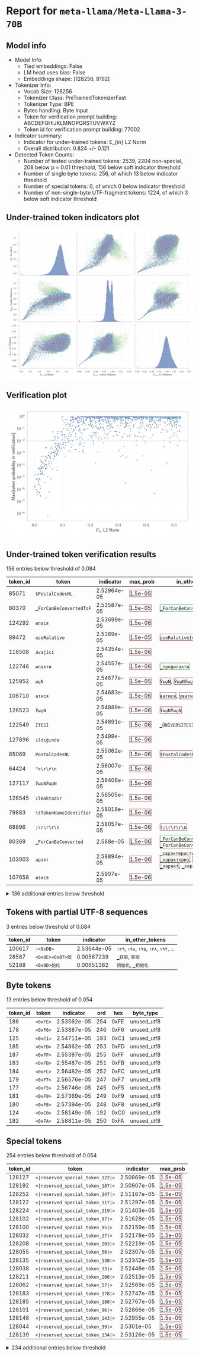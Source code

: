 # Report for `meta-llama/Meta-Llama-3-70B`

## Model info

* Model Info: 
  * Tied embeddings: False
  * LM head uses bias: False
  * Embeddings shape: [128256, 8192]
* Tokenizer Info: 
  * Vocab Size: 128256
  * Tokenizer Class: PreTrainedTokenizerFast
  * Tokenizer Type: BPE
  * Bytes handling: Byte Input
  * Token for verification prompt building: ABCDEFGHIJKLMNOPQRSTUVWXYZ
  * Token id for verification prompt building: 77002
* Indicator summary: 
  * Indicator for under-trained tokens: E_{in} L2 Norm
  * Overall distribution: 0.824 +/- 0.121
* Detected Token Counts: 
  * Number of tested under-trained tokens: 2539, 2204 non-special, 208 below p = 0.01 threshold, 156 below soft indicator threshold
  * Number of single byte tokens: 256, of which 13 below indicator threshold
  * Number of special tokens: 0, of which 0 below indicator threshold
  * Number of non-single-byte UTF-fragment tokens:  1224, of which 3 below soft indicator threshold

## Under-trained token indicators plot
![Indicators scatter plots](../indicators_pairplot_byid/meta_llama_Meta_Llama_3_70B.png)

## Verification plot
![Verification plot](../verifications_scatterplot/meta_llama_Meta_Llama_3_70B.png)

## Under-trained token verification results
156 entries below threshold of 0.084

|   token_id | token                             |   indicator | max_prob                                                         | in_other_tokens                                                                                                                                                                                                                                                                                        |
|------------|-----------------------------------|-------------|------------------------------------------------------------------|--------------------------------------------------------------------------------------------------------------------------------------------------------------------------------------------------------------------------------------------------------------------------------------------------------|
|      85071 | ````` $PostalCodesNL `````        | 2.52964e-05 | <span style='border: 1px solid rgb(169, 68, 66);'>1.5e-05</span> |                                                                                                                                                                                                                                                                                                        |
|      80370 | ````` ▁ForCanBeConvertedToF ````` | 2.53587e-05 | <span style='border: 1px solid rgb(169, 68, 66);'>1.5e-05</span> | <span style='border: 1px solid rgb(40, 167, 69);'>````` ▁ForCanBeConvertedToForeach `````</span>                                                                                                                                                                                                       |
|     124292 | ````` илася `````                 | 2.53699e-05 | <span style='border: 1px solid rgb(169, 68, 66);'>1.5e-06</span> |                                                                                                                                                                                                                                                                                                        |
|      89472 | ````` useRalative `````           | 2.5389e-05  | <span style='border: 1px solid rgb(169, 68, 66);'>1.5e-05</span> | <span style='border: 1px solid rgb(169, 68, 66);'>````` useRalativeImagePath `````</span>                                                                                                                                                                                                              |
|     118508 | ````` ávající `````               | 2.54354e-05 | <span style='border: 1px solid rgb(169, 68, 66);'>1.5e-06</span> |                                                                                                                                                                                                                                                                                                        |
|     122746 | ````` илакти `````                | 2.54557e-05 | <span style='border: 1px solid rgb(169, 68, 66);'>1.5e-06</span> | <span style='border: 1px solid rgb(40, 167, 69);'>````` ▁профилакти `````</span>                                                                                                                                                                                                                       |
|     125952 | ````` ыџN `````                   | 2.54677e-05 | <span style='border: 1px solid rgb(169, 68, 66);'>1.5e-05</span> | <span style='border: 1px solid rgb(169, 68, 66);'>````` ЎыџN `````</span>, <span style='border: 1px solid rgb(169, 68, 66);'>````` ЎыџNЎыџN `````</span>                                                                                                                                               |
|     106710 | ````` атися `````                 | 2.54683e-05 | <span style='border: 1px solid rgb(169, 68, 66);'>1.5e-06</span> | <span style='border: 1px solid rgb(169, 68, 66);'>````` ватися `````</span>, <span style='border: 1px solid rgb(169, 68, 66);'>````` уватися `````</span>                                                                                                                                              |
|     126523 | ````` ЎыџN `````                  | 2.54889e-05 | <span style='border: 1px solid rgb(169, 68, 66);'>1.5e-06</span> | <span style='border: 1px solid rgb(169, 68, 66);'>````` ЎыџNЎыџN `````</span>                                                                                                                                                                                                                          |
|     122549 | ````` İTESİ `````                 | 2.54891e-05 | <span style='border: 1px solid rgb(169, 68, 66);'>1.5e-06</span> | ````` ▁ÜNİVERSİTESİ `````                                                                                                                                                                                                                                                                              |
|     127896 | ````` ıldığında `````             | 2.5499e-05  | <span style='border: 1px solid rgb(169, 68, 66);'>1.5e-06</span> |                                                                                                                                                                                                                                                                                                        |
|      85069 | ````` PostalCodesNL `````         | 2.55062e-05 | <span style='border: 1px solid rgb(169, 68, 66);'>1.5e-06</span> | <span style='border: 1px solid rgb(169, 68, 66);'>````` $PostalCodesNL `````</span>                                                                                                                                                                                                                    |
|      64424 | ````` ">\r\r\n `````              | 2.56007e-05 | <span style='border: 1px solid rgb(169, 68, 66);'>1.5e-06</span> |                                                                                                                                                                                                                                                                                                        |
|     127117 | ````` ЎыџNЎыџN `````              | 2.56406e-05 | <span style='border: 1px solid rgb(169, 68, 66);'>1.5e-06</span> |                                                                                                                                                                                                                                                                                                        |
|     126545 | ````` ılmaktadır `````            | 2.56505e-05 | <span style='border: 1px solid rgb(169, 68, 66);'>1.5e-06</span> |                                                                                                                                                                                                                                                                                                        |
|      79883 | ````` \tTokenNameIdentifier ````` | 2.58018e-05 | <span style='border: 1px solid rgb(169, 68, 66);'>1.5e-06</span> |                                                                                                                                                                                                                                                                                                        |
|      68896 | ````` ;\r\r\r\n `````             | 2.58057e-05 | <span style='border: 1px solid rgb(169, 68, 66);'>1.5e-06</span> | <span style='border: 1px solid rgb(169, 68, 66);'>````` );\r\r\r\n `````</span>                                                                                                                                                                                                                        |
|      80369 | ````` ▁ForCanBeConverted `````    | 2.588e-05   | <span style='border: 1px solid rgb(169, 68, 66);'>1.5e-06</span> | <span style='border: 1px solid rgb(40, 167, 69);'>````` ▁ForCanBeConvertedToForeach `````</span>, <span style='border: 1px solid rgb(169, 68, 66);'>````` ▁ForCanBeConvertedToF `````</span>                                                                                                           |
|     103003 | ````` аракт `````                 | 2.58894e-05 | <span style='border: 1px solid rgb(169, 68, 66);'>1.5e-06</span> | ````` ▁характеристики `````, <span style='border: 1px solid rgb(169, 68, 66);'>````` ▁характериз `````</span>, <span style='border: 1px solid rgb(40, 167, 69);'>````` ▁характеристи `````</span>, <span style='border: 1px solid rgb(40, 167, 69);'>````` ▁характ `````</span>, ````` ▁характер ````` |
|     107658 | ````` итися `````                 | 2.5907e-05  | <span style='border: 1px solid rgb(169, 68, 66);'>1.5e-06</span> |                                                                                                                                                                                                                                                                                                        |
<details><summary>136 additional entries below threshold</summary>

|   token_id | token                            |   indicator | max_prob                                                         | in_other_tokens                                                                                                                                                                                                                    |
|------------|----------------------------------|-------------|------------------------------------------------------------------|------------------------------------------------------------------------------------------------------------------------------------------------------------------------------------------------------------------------------------|
|     126647 | ````` lásil `````                |  0.00156494 | <span style='border: 1px solid rgb(169, 68, 66);'>1.9e-06</span> |                                                                                                                                                                                                                                    |
|     118260 | ````` ávací `````                |  0.00459789 | <span style='border: 1px solid rgb(169, 68, 66);'>9.5e-07</span> |                                                                                                                                                                                                                                    |
|      55716 | ````` ▁?>\r\n\r\n `````          |  0.00485572 | <span style='border: 1px solid rgb(169, 68, 66);'>6.2e-06</span> |                                                                                                                                                                                                                                    |
|     110043 | ````` еристи `````               |  0.00615692 | <span style='border: 1px solid rgb(169, 68, 66);'>8e-06</span>   | ````` ▁характеристики `````, <span style='border: 1px solid rgb(40, 167, 69);'>````` ▁характеристи `````</span>                                                                                                                    |
|     114533 | ````` ーカー `````               |  0.00772506 | <span style='border: 1px solid rgb(169, 68, 66);'>5.2e-07</span> |                                                                                                                                                                                                                                    |
|     112162 | ````` уватися `````              |  0.00910006 | <span style='border: 1px solid rgb(169, 68, 66);'>1.7e-05</span> |                                                                                                                                                                                                                                    |
|     111067 | ````` ıldığı `````               |  0.00986243 | <span style='border: 1px solid rgb(169, 68, 66);'>3.5e-07</span> | <span style='border: 1px solid rgb(169, 68, 66);'>````` ıldığında `````</span>                                                                                                                                                     |
|     110024 | ````` ▁CLIIIK `````              |  0.0104518  | <span style='border: 1px solid rgb(169, 68, 66);'>7.1e-07</span> |                                                                                                                                                                                                                                    |
|     109045 | ````` krvldkf `````              |  0.0112685  | <span style='border: 1px solid rgb(169, 68, 66);'>6.5e-06</span> | <span style='border: 1px solid rgb(40, 167, 69);'>````` ▁eoqkrvldkf `````</span>                                                                                                                                                   |
|     102564 | ````` ıldı `````                 |  0.0121971  | <span style='border: 1px solid rgb(169, 68, 66);'>2.5e-06</span> | <span style='border: 1px solid rgb(169, 68, 66);'>````` ıldığı `````</span>, ````` ▁yıldız `````, <span style='border: 1px solid rgb(169, 68, 66);'>````` ıldığında `````</span>, ````` ▁yıldır `````, ````` ▁yapıldı `````        |
|     112063 | ````` кадем `````                |  0.0122746  | <span style='border: 1px solid rgb(169, 68, 66);'>4.1e-06</span> | <span style='border: 1px solid rgb(40, 167, 69);'>````` ▁академ `````</span>                                                                                                                                                       |
|      90050 | ````` _ComCallableWrapper `````  |  0.0126428  | <span style='border: 1px solid rgb(169, 68, 66);'>6.3e-05</span> |                                                                                                                                                                                                                                    |
|     108577 | ````` ilmektedir `````           |  0.0129564  | <span style='border: 1px solid rgb(169, 68, 66);'>5.5e-06</span> |                                                                                                                                                                                                                                    |
|     108918 | ````` алася `````                |  0.0133117  | <span style='border: 1px solid rgb(169, 68, 66);'>5e-05</span>   |                                                                                                                                                                                                                                    |
|      47073 | ````` webElementXpaths `````     |  0.0137459  | <span style='border: 1px solid rgb(169, 68, 66);'>1.7e-05</span> |                                                                                                                                                                                                                                    |
|     110150 | ````` átku `````                 |  0.0163838  | <span style='border: 1px solid rgb(169, 68, 66);'>5.7e-07</span> | ````` ▁začátku `````                                                                                                                                                                                                               |
|     127748 | ````` ımlar `````                |  0.0169717  | <span style='border: 1px solid rgb(169, 68, 66);'>5e-05</span>   |                                                                                                                                                                                                                                    |
|     113234 | ````` uştur `````                |  0.0169767  | <span style='border: 1px solid rgb(169, 68, 66);'>2.6e-06</span> | ````` ▁olmuştur `````                                                                                                                                                                                                              |
|     114185 | ````` ımsız `````                |  0.017316   | <span style='border: 1px solid rgb(169, 68, 66);'>5e-07</span>   | ````` ▁bağımsız `````                                                                                                                                                                                                              |
|     127367 | ````` ımlı `````                 |  0.0173591  | <span style='border: 1px solid rgb(169, 68, 66);'>6.9e-06</span> |                                                                                                                                                                                                                                    |
|      98668 | ````` );\r\r\r\n `````           |  0.018343   | <span style='border: 1px solid rgb(169, 68, 66);'>8.2e-06</span> |                                                                                                                                                                                                                                    |
|     116552 | ````` ujícím `````               |  0.0194789  | <span style='border: 1px solid rgb(169, 68, 66);'>1.7e-06</span> |                                                                                                                                                                                                                                    |
|     122032 | ````` áhnout `````               |  0.0197005  | <span style='border: 1px solid rgb(169, 68, 66);'>3.6e-05</span> |                                                                                                                                                                                                                                    |
|     115721 | ````` átní `````                 |  0.0197983  | <span style='border: 1px solid rgb(169, 68, 66);'>8.1e-05</span> | ````` ▁státní `````                                                                                                                                                                                                                |
|     120424 | ````` espoň `````                |  0.0198485  | <span style='border: 1px solid rgb(169, 68, 66);'>3.1e-07</span> | ````` ▁alespoň `````                                                                                                                                                                                                               |
|     127438 | ````` ▍▍▍▍▍▍▍▍▍▍▍▍▍▍▍▍ `````     |  0.0201536  | <span style='border: 1px solid rgb(169, 68, 66);'>0.00026</span> |                                                                                                                                                                                                                                    |
|     108653 | ````` átky `````                 |  0.0202849  | <span style='border: 1px solid rgb(169, 68, 66);'>2.1e-05</span> | ````` ▁látky `````                                                                                                                                                                                                                 |
|     115614 | ````` ujících `````              |  0.0204594  | <span style='border: 1px solid rgb(169, 68, 66);'>2.7e-07</span> |                                                                                                                                                                                                                                    |
|     114836 | ````` ーション `````             |  0.0207448  | <span style='border: 1px solid rgb(169, 68, 66);'>1.1e-06</span> |                                                                                                                                                                                                                                    |
|     113004 | ````` ▁виріш `````               |  0.0211101  | <span style='border: 1px solid rgb(169, 68, 66);'>4.8e-05</span> |                                                                                                                                                                                                                                    |
|      64448 | ````` ?>\r\n\r\n `````           |  0.0216437  | <span style='border: 1px solid rgb(169, 68, 66);'>1.8e-05</span> |                                                                                                                                                                                                                                    |
|      58508 | ````` :-------------</ `````     |  0.0221733  | <span style='border: 1px solid rgb(169, 68, 66);'>2.9e-05</span> |                                                                                                                                                                                                                                    |
|      71785 | ````` .*;\r\n\r\n `````          |  0.0224193  | <span style='border: 1px solid rgb(169, 68, 66);'>5.3e-05</span> |                                                                                                                                                                                                                                    |
|     117857 | ````` ılmaz `````                |  0.0226493  | <span style='border: 1px solid rgb(169, 68, 66);'>0.00019</span> |                                                                                                                                                                                                                                    |
|      89473 | ````` useRalativeImagePath ````` |  0.0236072  | <span style='border: 1px solid rgb(169, 68, 66);'>0.00019</span> |                                                                                                                                                                                                                                    |
|     112692 | ````` ▍▍▍▍▍▍▍▍ `````             |  0.0238942  | <span style='border: 1px solid rgb(169, 68, 66);'>0.00048</span> | <span style='border: 1px solid rgb(169, 68, 66);'>````` ▍▍▍▍▍▍▍▍▍▍▍▍▍▍▍▍ `````</span>                                                                                                                                              |
|     115970 | ````` üyordu `````               |  0.0241104  | <span style='border: 1px solid rgb(169, 68, 66);'>1.8e-05</span> |                                                                                                                                                                                                                                    |
|     114860 | ````` ılmıştır `````             |  0.0241433  | <span style='border: 1px solid rgb(169, 68, 66);'>0.00011</span> |                                                                                                                                                                                                                                    |
|     112907 | ````` uyordu `````               |  0.02578    | <span style='border: 1px solid rgb(169, 68, 66);'>0.00021</span> |                                                                                                                                                                                                                                    |
|     118805 | ````` дивиду `````               |  0.0260718  | <span style='border: 1px solid rgb(169, 68, 66);'>5.6e-05</span> | <span style='border: 1px solid rgb(40, 167, 69);'>````` ▁индивиду `````</span>                                                                                                                                                     |
|     106951 | ````` 글상위 `````               |  0.0261397  | <span style='border: 1px solid rgb(169, 68, 66);'>6.7e-05</span> | <span style='border: 1px solid rgb(40, 167, 69);'>````` ▁구글상위 `````</span>, <span style='border: 1px solid rgb(40, 167, 69);'>````` 구글상위 `````</span>                                                                      |
|      89471 | ````` useRal `````               |  0.0263732  | <span style='border: 1px solid rgb(169, 68, 66);'>1.8e-05</span> | <span style='border: 1px solid rgb(169, 68, 66);'>````` useRalativeImagePath `````</span>, <span style='border: 1px solid rgb(169, 68, 66);'>````` useRalative `````</span>                                                        |
|      81259 | ````` artisanlib `````           |  0.0270678  | <span style='border: 1px solid rgb(169, 68, 66);'>0.00016</span> |                                                                                                                                                                                                                                    |
|      89475 | ````` elementGuidId `````        |  0.0272792  | <span style='border: 1px solid rgb(169, 68, 66);'>2.1e-05</span> |                                                                                                                                                                                                                                    |
|     115216 | ````` ючись `````                |  0.0274766  | <span style='border: 1px solid rgb(169, 68, 66);'>2.3e-05</span> |                                                                                                                                                                                                                                    |
|     115105 | ````` ▁神马收录 `````            |  0.0277272  | <span style='border: 1px solid rgb(169, 68, 66);'>7.5e-05</span> |                                                                                                                                                                                                                                    |
|      93249 | ````` ();\r\r\n `````            |  0.0277286  | <span style='border: 1px solid rgb(169, 68, 66);'>3.2e-05</span> |                                                                                                                                                                                                                                    |
|     106216 | ````` ıntı `````                 |  0.0281097  | <span style='border: 1px solid rgb(169, 68, 66);'>2e-05</span>   | ````` ▁sıkıntı `````, <span style='border: 1px solid rgb(40, 167, 69);'>````` ▁ayrıntı `````</span>, ````` ▁ayrıntılı `````                                                                                                        |
|     117011 | ````` ımda `````                 |  0.0304147  | <span style='border: 1px solid rgb(169, 68, 66);'>0.00014</span> |                                                                                                                                                                                                                                    |
|      72710 | ````` ▁-->\r\n\r\n `````         |  0.0308096  | <span style='border: 1px solid rgb(169, 68, 66);'>5.8e-05</span> |                                                                                                                                                                                                                                    |
|      33786 | ````` webElementProperties ````` |  0.0316829  | <span style='border: 1px solid rgb(169, 68, 66);'>0.00054</span> |                                                                                                                                                                                                                                    |
|      96348 | ````` ',\r\r\n `````             |  0.0346616  | <span style='border: 1px solid rgb(169, 68, 66);'>1.6e-05</span> |                                                                                                                                                                                                                                    |
|     112620 | ````` ▁підтрим `````             |  0.035377   | <span style='border: 1px solid rgb(169, 68, 66);'>8.6e-05</span> |                                                                                                                                                                                                                                    |
|     107102 | ````` ıyordu `````               |  0.0366372  | <span style='border: 1px solid rgb(169, 68, 66);'>0.00023</span> |                                                                                                                                                                                                                                    |
|     109744 | ````` acaktır `````              |  0.0369114  | <span style='border: 1px solid rgb(169, 68, 66);'>0.0001</span>  | ````` ▁olacaktır `````                                                                                                                                                                                                             |
|     105435 | ````` алась `````                |  0.0373847  | <span style='border: 1px solid rgb(169, 68, 66);'>3.6e-06</span> |                                                                                                                                                                                                                                    |
|     126173 | ````` vající `````               |  0.0376875  | <span style='border: 1px solid rgb(169, 68, 66);'>0.00012</span> |                                                                                                                                                                                                                                    |
|     111691 | ````` abancı `````               |  0.0378697  | <span style='border: 1px solid rgb(169, 68, 66);'>5.7e-05</span> | ````` ▁yabancı `````                                                                                                                                                                                                               |
|     101673 | ````` ektedir `````              |  0.0387084  | <span style='border: 1px solid rgb(169, 68, 66);'>5.6e-05</span> | <span style='border: 1px solid rgb(169, 68, 66);'>````` ilmektedir `````</span>, <span style='border: 1px solid rgb(251, 189, 8);'>````` mektedir `````</span>, ````` ▁gerekmektedir `````, ````` ▁etmektedir `````                |
|     120048 | ````` 重複重複 `````             |  0.0390357  | <span style='border: 1px solid rgb(169, 68, 66);'>0.00048</span> |                                                                                                                                                                                                                                    |
|     125265 | ````` україн `````               |  0.039137   | <span style='border: 1px solid rgb(169, 68, 66);'>4.3e-05</span> | ````` ▁української `````                                                                                                                                                                                                           |
|     125700 | ````` rální `````                |  0.039336   | <span style='border: 1px solid rgb(169, 68, 66);'>5.1e-05</span> |                                                                                                                                                                                                                                    |
|     104516 | ````` ılmış `````                |  0.0395871  | <span style='border: 1px solid rgb(169, 68, 66);'>0.00021</span> | <span style='border: 1px solid rgb(169, 68, 66);'>````` ılmıştır `````</span>, ````` ▁yapılmış `````                                                                                                                               |
|     105787 | ````` ▍▍▍▍ `````                 |  0.0398895  | <span style='border: 1px solid rgb(255, 145, 0);'>0.0029</span>  | <span style='border: 1px solid rgb(169, 68, 66);'>````` ▍▍▍▍▍▍▍▍▍▍▍▍▍▍▍▍ `````</span>, <span style='border: 1px solid rgb(169, 68, 66);'>````` ▍▍▍▍▍▍▍▍ `````</span>                                                               |
|     126257 | ````` џЭ `````                   |  0.0400813  | <span style='border: 1px solid rgb(169, 68, 66);'>1.9e-07</span> |                                                                                                                                                                                                                                    |
|     127577 | ````` lamaktadır `````           |  0.0405815  | <span style='border: 1px solid rgb(169, 68, 66);'>0.00028</span> |                                                                                                                                                                                                                                    |
|     114692 | ````` илась `````                |  0.0408849  | <span style='border: 1px solid rgb(169, 68, 66);'>0.00031</span> |                                                                                                                                                                                                                                    |
|     120702 | ````` ▁характериз `````          |  0.042084   | <span style='border: 1px solid rgb(169, 68, 66);'>0.0001</span>  |                                                                                                                                                                                                                                    |
|      70316 | ````` erusform `````             |  0.0423205  | <span style='border: 1px solid rgb(255, 145, 0);'>0.0026</span>  | <span style='border: 1px solid rgb(40, 167, 69);'>````` numerusform `````</span>                                                                                                                                                   |
|     127667 | ````` ▁располаг `````            |  0.0428105  | <span style='border: 1px solid rgb(169, 68, 66);'>0.00045</span> |                                                                                                                                                                                                                                    |
|     127954 | ````` jícím `````                |  0.0430627  | <span style='border: 1px solid rgb(169, 68, 66);'>5.5e-05</span> |                                                                                                                                                                                                                                    |
|     107572 | ````` ecektir `````              |  0.0432735  | <span style='border: 1px solid rgb(169, 68, 66);'>0.00011</span> |                                                                                                                                                                                                                                    |
|     124393 | ````` sahuje `````               |  0.0444792  | <span style='border: 1px solid rgb(169, 68, 66);'>7.8e-05</span> |                                                                                                                                                                                                                                    |
|     115108 | ````` ▁百度流量 `````            |  0.0459691  | <span style='border: 1px solid rgb(169, 68, 66);'>1.1e-05</span> |                                                                                                                                                                                                                                    |
|     107197 | ````` ▁використов `````          |  0.0471136  | <span style='border: 1px solid rgb(169, 68, 66);'>0.00042</span> | <span style='border: 1px solid rgb(40, 167, 69);'>````` ▁використовувати `````</span>                                                                                                                                              |
|     125022 | ````` џN `````                   |  0.0474225  | <span style='border: 1px solid rgb(169, 68, 66);'>6.3e-09</span> | <span style='border: 1px solid rgb(169, 68, 66);'>````` ЎыџN `````</span>, <span style='border: 1px solid rgb(169, 68, 66);'>````` ЎыџNЎыџN `````</span>, <span style='border: 1px solid rgb(169, 68, 66);'>````` ыџN `````</span> |
|     124593 | ````` назнач `````               |  0.0487611  | <span style='border: 1px solid rgb(169, 68, 66);'>0.00063</span> | <span style='border: 1px solid rgb(255, 145, 0);'>````` ▁предназнач `````</span>                                                                                                                                                   |
|     113983 | ````` acılık `````               |  0.0503701  | <span style='border: 1px solid rgb(255, 145, 0);'>0.001</span>   |                                                                                                                                                                                                                                    |
|     119000 | ````` пеки `````                 |  0.0506005  | <span style='border: 1px solid rgb(169, 68, 66);'>0.00012</span> | ````` ▁безпеки `````                                                                                                                                                                                                               |
|     126634 | ````` ▁přiroz `````              |  0.0506314  | <span style='border: 1px solid rgb(169, 68, 66);'>0.0002</span>  |                                                                                                                                                                                                                                    |
|     126626 | ````` ▁адміністратив `````       |  0.050904   | <span style='border: 1px solid rgb(169, 68, 66);'>0.00063</span> |                                                                                                                                                                                                                                    |
|     123745 | ````` ▁zahrn `````               |  0.0528597  | <span style='border: 1px solid rgb(169, 68, 66);'>5.9e-07</span> |                                                                                                                                                                                                                                    |
|     114767 | ````` iyesi `````                |  0.0539252  | <span style='border: 1px solid rgb(169, 68, 66);'>0.00013</span> | ````` ▁Belediyesi `````                                                                                                                                                                                                            |
|     117098 | ````` ▁зазнач `````              |  0.0540629  | <span style='border: 1px solid rgb(169, 68, 66);'>0.00049</span> |                                                                                                                                                                                                                                    |
|     121475 | ````` ніцип `````                |  0.0544988  | <span style='border: 1px solid rgb(169, 68, 66);'>8.1e-05</span> |                                                                                                                                                                                                                                    |
|     124647 | ````` itelné `````               |  0.0551654  | <span style='border: 1px solid rgb(169, 68, 66);'>0.00054</span> |                                                                                                                                                                                                                                    |
|     123997 | ````` alardan `````              |  0.0553201  | <span style='border: 1px solid rgb(169, 68, 66);'>0.0004</span>  |                                                                                                                                                                                                                                    |
|      31836 | ````` >\r\r\n `````              |  0.0556358  | <span style='border: 1px solid rgb(169, 68, 66);'>0.00077</span> | <span style='border: 1px solid rgb(169, 68, 66);'>````` ">\r\r\n `````</span>                                                                                                                                                      |
|     117929 | ````` ▁вихов `````               |  0.0557202  | <span style='border: 1px solid rgb(169, 68, 66);'>0.00033</span> |                                                                                                                                                                                                                                    |
|     114091 | ````` üslüman `````              |  0.0564658  | <span style='border: 1px solid rgb(169, 68, 66);'>0.00038</span> | ````` ▁Müslüman `````                                                                                                                                                                                                              |
|      62420 | ````` );\r\r\n `````             |  0.0569495  | <span style='border: 1px solid rgb(255, 145, 0);'>0.0022</span>  | <span style='border: 1px solid rgb(169, 68, 66);'>````` ();\r\r\n `````</span>                                                                                                                                                     |
|     127994 | ````` ватися `````               |  0.0573694  | <span style='border: 1px solid rgb(169, 68, 66);'>7.5e-06</span> |                                                                                                                                                                                                                                    |
|      31960 | ````` quotelev `````             |  0.0586231  | <span style='border: 1px solid rgb(251, 189, 8);'>0.011</span>   |                                                                                                                                                                                                                                    |
|     104121 | ````` iyordu `````               |  0.058996   | <span style='border: 1px solid rgb(169, 68, 66);'>0.00091</span> |                                                                                                                                                                                                                                    |
|      87829 | ````` ▁}\r\r\n `````             |  0.0597222  | <span style='border: 1px solid rgb(255, 145, 0);'>0.0028</span>  |                                                                                                                                                                                                                                    |
|     120959 | ````` jících `````               |  0.060529   | <span style='border: 1px solid rgb(169, 68, 66);'>0.00016</span> |                                                                                                                                                                                                                                    |
|     116452 | ````` ▁söyley `````              |  0.061129   | <span style='border: 1px solid rgb(255, 145, 0);'>0.0011</span>  |                                                                                                                                                                                                                                    |
|     107818 | ````` ární `````                 |  0.0628559  | <span style='border: 1px solid rgb(169, 68, 66);'>4.8e-05</span> |                                                                                                                                                                                                                                    |
|     117691 | ````` lıklar `````               |  0.0639641  | <span style='border: 1px solid rgb(255, 145, 0);'>0.0022</span>  | <span style='border: 1px solid rgb(169, 68, 66);'>````` lıkları `````</span>                                                                                                                                                       |
|      98100 | ````` (stypy `````               |  0.0640659  | <span style='border: 1px solid rgb(251, 189, 8);'>0.057</span>   |                                                                                                                                                                                                                                    |
|     119709 | ````` kyně `````                 |  0.0651593  | <span style='border: 1px solid rgb(255, 145, 0);'>0.0012</span>  |                                                                                                                                                                                                                                    |
|     127877 | ````` ▁Coğraf `````              |  0.067121   | <span style='border: 1px solid rgb(255, 145, 0);'>0.001</span>   |                                                                                                                                                                                                                                    |
|     120454 | ````` lıkları `````              |  0.0685889  | <span style='border: 1px solid rgb(169, 68, 66);'>0.00034</span> |                                                                                                                                                                                                                                    |
|      47072 | ````` webElementX `````          |  0.0688643  | <span style='border: 1px solid rgb(251, 189, 8);'>0.011</span>   | <span style='border: 1px solid rgb(169, 68, 66);'>````` webElementXpaths `````</span>                                                                                                                                              |
|     119162 | ````` ▁визнача `````             |  0.0696026  | <span style='border: 1px solid rgb(169, 68, 66);'>0.00066</span> |                                                                                                                                                                                                                                    |
|      66534 | ````` '];\r\n\r\n `````          |  0.0702085  | <span style='border: 1px solid rgb(169, 68, 66);'>0.0005</span>  |                                                                                                                                                                                                                                    |
|      38335 | ````` ">\r\n\r\n `````           |  0.0702585  | <span style='border: 1px solid rgb(255, 145, 0);'>0.0011</span>  |                                                                                                                                                                                                                                    |
|      70784 | ````` Japgolly `````             |  0.0707252  | <span style='border: 1px solid rgb(255, 145, 0);'>0.0016</span>  | <span style='border: 1px solid rgb(251, 189, 8);'>````` ▁typingsJapgolly `````</span>                                                                                                                                              |
|      51574 | ````` ▁{\r\r\n `````             |  0.0715789  | <span style='border: 1px solid rgb(251, 189, 8);'>0.019</span>   |                                                                                                                                                                                                                                    |
|     122047 | ````` ▁зустрі `````              |  0.0721525  | <span style='border: 1px solid rgb(169, 68, 66);'>0.00053</span> |                                                                                                                                                                                                                                    |
|     118228 | ````` ▁předsed `````             |  0.0727333  | <span style='border: 1px solid rgb(251, 189, 8);'>0.014</span>   |                                                                                                                                                                                                                                    |
|     120592 | ````` тися `````                 |  0.0728504  | <span style='border: 1px solid rgb(251, 189, 8);'>0.023</span>   | <span style='border: 1px solid rgb(169, 68, 66);'>````` ватися `````</span>, ````` ▁тисяч `````                                                                                                                                    |
|     122315 | ````` müştür `````               |  0.0730169  | <span style='border: 1px solid rgb(255, 145, 0);'>0.0058</span>  |                                                                                                                                                                                                                                    |
|     116171 | ````` cılık `````                |  0.0735891  | <span style='border: 1px solid rgb(255, 145, 0);'>0.0031</span>  |                                                                                                                                                                                                                                    |
|     110410 | ````` ▁seviy `````               |  0.0744621  | <span style='border: 1px solid rgb(169, 68, 66);'>0.00098</span> |                                                                                                                                                                                                                                    |
|     127711 | ````` dıktan `````               |  0.0745738  | <span style='border: 1px solid rgb(255, 145, 0);'>0.0013</span>  |                                                                                                                                                                                                                                    |
|     124703 | ````` ırlar `````                |  0.0759545  | <span style='border: 1px solid rgb(255, 145, 0);'>0.0033</span>  |                                                                                                                                                                                                                                    |
|     112206 | ````` ▁otevř `````               |  0.0764079  | <span style='border: 1px solid rgb(255, 145, 0);'>0.0057</span>  |                                                                                                                                                                                                                                    |
|     105672 | ````` ▁розвит `````              |  0.0775253  | <span style='border: 1px solid rgb(169, 68, 66);'>0.00067</span> | <span style='border: 1px solid rgb(40, 167, 69);'>````` ▁розвиток `````</span>, ````` ▁розвитку `````                                                                                                                              |
|     115129 | ````` lıklı `````                |  0.0782516  | <span style='border: 1px solid rgb(255, 145, 0);'>0.0023</span>  | ````` ▁sağlıklı `````                                                                                                                                                                                                              |
|     115487 | ````` ▁králov `````              |  0.0782885  | <span style='border: 1px solid rgb(255, 145, 0);'>0.0019</span>  |                                                                                                                                                                                                                                    |
|     107996 | ````` ▁визнач `````              |  0.0786551  | <span style='border: 1px solid rgb(169, 68, 66);'>0.00076</span> | <span style='border: 1px solid rgb(169, 68, 66);'>````` ▁визнача `````</span>, ````` ▁визначення `````                                                                                                                             |
|     121671 | ````` ▁düşünc `````              |  0.0790868  | <span style='border: 1px solid rgb(255, 145, 0);'>0.002</span>   |                                                                                                                                                                                                                                    |
|     119003 | ````` ▁taşıy `````               |  0.07925    | <span style='border: 1px solid rgb(169, 68, 66);'>0.00091</span> |                                                                                                                                                                                                                                    |
|     124069 | ````` ▁přibliž `````             |  0.0797115  | <span style='border: 1px solid rgb(169, 68, 66);'>3.7e-05</span> |                                                                                                                                                                                                                                    |
|     125808 | ````` larındaki `````            |  0.0814909  | <span style='border: 1px solid rgb(255, 145, 0);'>0.0012</span>  |                                                                                                                                                                                                                                    |
|     125029 | ````` ▁νεφοκ `````               |  0.0814953  | <span style='border: 1px solid rgb(251, 189, 8);'>0.015</span>   | ````` ▁νεφοκάλυψης `````                                                                                                                                                                                                           |
|     126357 | ````` ▁предназнач `````          |  0.082111   | <span style='border: 1px solid rgb(255, 145, 0);'>0.0039</span>  |                                                                                                                                                                                                                                    |
|     123611 | ````` ▁Českosloven `````         |  0.0822478  | <span style='border: 1px solid rgb(255, 145, 0);'>0.0044</span>  |                                                                                                                                                                                                                                    |
|     115944 | ````` ▁vzdál `````               |  0.0824374  | <span style='border: 1px solid rgb(251, 189, 8);'>0.042</span>   | <span style='border: 1px solid rgb(40, 167, 69);'>````` ▁vzdálen `````</span>                                                                                                                                                      |
|     123584 | ````` ▁Každ `````                |  0.0828705  | <span style='border: 1px solid rgb(255, 145, 0);'>0.0014</span>  |                                                                                                                                                                                                                                    |
|      45222 | ````` ;\r\r\n `````              |  0.083119   | <span style='border: 1px solid rgb(251, 189, 8);'>0.059</span>   | <span style='border: 1px solid rgb(169, 68, 66);'>````` ();\r\r\n `````</span>, <span style='border: 1px solid rgb(255, 145, 0);'>````` );\r\r\n `````</span>                                                                      |
|     123107 | ````` maması `````               |  0.0832961  | <span style='border: 1px solid rgb(255, 145, 0);'>0.0032</span>  |                                                                                                                                                                                                                                    |
|     125786 | ````` ▁nebezpeč `````            |  0.0833433  | <span style='border: 1px solid rgb(255, 145, 0);'>0.0043</span>  |                                                                                                                                                                                                                                    |
|     125759 | ````` ▁відріз `````              |  0.0841073  | <span style='border: 1px solid rgb(255, 145, 0);'>0.0016</span>  |                                                                                                                                                                                                                                    |
|     124971 | ````` ▁ابراه `````               |  0.0841698  | <span style='border: 1px solid rgb(251, 189, 8);'>0.02</span>    |                                                                                                                                                                                                                                    |
</details>


## Tokens with partial UTF-8 sequences
3 entries below threshold of 0.084

|   token_id | token                      |   indicator | in_other_tokens                                                                          |
|------------|----------------------------|-------------|------------------------------------------------------------------------------------------|
|     100617 | ````` ۱<0xDB> `````        | 2.53644e-05 | ````` ۱۳۹ `````, ````` ۱۹۸ `````, ````` ۱۹۵ `````, ````` ۱۳۸ `````, ````` ۱۹۴ `````, ... |
|      28587 | ````` <0x8E><0xB7>取 ````` | 0.00567239  | ````` ▁获取 `````, ````` 获取 `````                                                      |
|      52188 | ````` <0x9D>始化 `````     | 0.00651382  | ````` 初始化 `````, ````` ▁初始化 `````                                                  |


## Byte tokens
13 entries below threshold of 0.054

|   token_id | token              |   indicator |   ord | hex   | byte_type   |
|------------|--------------------|-------------|-------|-------|-------------|
|        186 | ````` <0xFE> ````` | 2.53562e-05 |   254 | 0xFE  | unused_utf8 |
|        178 | ````` <0xF6> ````` | 2.53887e-05 |   246 | 0xF6  | unused_utf8 |
|        125 | ````` <0xC1> ````` | 2.54711e-05 |   193 | 0xC1  | unused_utf8 |
|        185 | ````` <0xFD> ````` | 2.54862e-05 |   253 | 0xFD  | unused_utf8 |
|        187 | ````` <0xFF> ````` | 2.55397e-05 |   255 | 0xFF  | unused_utf8 |
|        183 | ````` <0xFB> ````` | 2.55487e-05 |   251 | 0xFB  | unused_utf8 |
|        184 | ````` <0xFC> ````` | 2.56482e-05 |   252 | 0xFC  | unused_utf8 |
|        179 | ````` <0xF7> ````` | 2.56576e-05 |   247 | 0xF7  | unused_utf8 |
|        177 | ````` <0xF5> ````` | 2.56746e-05 |   245 | 0xF5  | unused_utf8 |
|        181 | ````` <0xF9> ````` | 2.57369e-05 |   249 | 0xF9  | unused_utf8 |
|        180 | ````` <0xF8> ````` | 2.57394e-05 |   248 | 0xF8  | unused_utf8 |
|        124 | ````` <0xC0> ````` | 2.58149e-05 |   192 | 0xC0  | unused_utf8 |
|        182 | ````` <0xFA> ````` | 2.58811e-05 |   250 | 0xFA  | unused_utf8 |


## Special tokens
254 entries below threshold of 0.054

|   token_id | token                                        |   indicator | max_prob                                                         |
|------------|----------------------------------------------|-------------|------------------------------------------------------------------|
|     128127 | ````` <\|reserved_special_token_122\|> ````` | 2.50869e-05 | <span style='border: 1px solid rgb(169, 68, 66);'>1.5e-05</span> |
|     128192 | ````` <\|reserved_special_token_187\|> ````` | 2.50907e-05 | <span style='border: 1px solid rgb(169, 68, 66);'>1.5e-05</span> |
|     128252 | ````` <\|reserved_special_token_247\|> ````` | 2.51167e-05 | <span style='border: 1px solid rgb(169, 68, 66);'>1.5e-05</span> |
|     128122 | ````` <\|reserved_special_token_117\|> ````` | 2.51297e-05 | <span style='border: 1px solid rgb(169, 68, 66);'>1.5e-05</span> |
|     128224 | ````` <\|reserved_special_token_219\|> ````` | 2.51403e-05 | <span style='border: 1px solid rgb(169, 68, 66);'>1.5e-05</span> |
|     128102 | ````` <\|reserved_special_token_97\|> `````  | 2.51628e-05 | <span style='border: 1px solid rgb(169, 68, 66);'>1.5e-05</span> |
|     128100 | ````` <\|reserved_special_token_95\|> `````  | 2.52159e-05 | <span style='border: 1px solid rgb(169, 68, 66);'>1.5e-05</span> |
|     128032 | ````` <\|reserved_special_token_27\|> `````  | 2.52178e-05 | <span style='border: 1px solid rgb(169, 68, 66);'>1.5e-05</span> |
|     128208 | ````` <\|reserved_special_token_203\|> ````` | 2.52219e-05 | <span style='border: 1px solid rgb(169, 68, 66);'>1.5e-05</span> |
|     128055 | ````` <\|reserved_special_token_50\|> `````  | 2.52307e-05 | <span style='border: 1px solid rgb(169, 68, 66);'>1.5e-05</span> |
|     128135 | ````` <\|reserved_special_token_130\|> ````` | 2.52342e-05 | <span style='border: 1px solid rgb(169, 68, 66);'>1.5e-05</span> |
|     128038 | ````` <\|reserved_special_token_33\|> `````  | 2.52448e-05 | <span style='border: 1px solid rgb(169, 68, 66);'>1.5e-05</span> |
|     128211 | ````` <\|reserved_special_token_206\|> ````` | 2.52513e-05 | <span style='border: 1px solid rgb(169, 68, 66);'>1.5e-05</span> |
|     128062 | ````` <\|reserved_special_token_57\|> `````  | 2.52569e-05 | <span style='border: 1px solid rgb(169, 68, 66);'>1.5e-05</span> |
|     128183 | ````` <\|reserved_special_token_178\|> ````` | 2.52747e-05 | <span style='border: 1px solid rgb(169, 68, 66);'>1.5e-05</span> |
|     128185 | ````` <\|reserved_special_token_180\|> ````` | 2.52767e-05 | <span style='border: 1px solid rgb(169, 68, 66);'>1.5e-05</span> |
|     128101 | ````` <\|reserved_special_token_96\|> `````  | 2.52866e-05 | <span style='border: 1px solid rgb(169, 68, 66);'>1.5e-05</span> |
|     128148 | ````` <\|reserved_special_token_143\|> ````` | 2.52955e-05 | <span style='border: 1px solid rgb(169, 68, 66);'>1.5e-05</span> |
|     128044 | ````` <\|reserved_special_token_39\|> `````  | 2.5301e-05  | <span style='border: 1px solid rgb(169, 68, 66);'>1.5e-05</span> |
|     128139 | ````` <\|reserved_special_token_134\|> ````` | 2.53126e-05 | <span style='border: 1px solid rgb(169, 68, 66);'>1.5e-05</span> |
<details><summary>234 additional entries below threshold</summary>

|   token_id | token                                        |   indicator | max_prob                                                         |
|------------|----------------------------------------------|-------------|------------------------------------------------------------------|
|     128018 | ````` <\|reserved_special_token_13\|> `````  | 2.5323e-05  | <span style='border: 1px solid rgb(169, 68, 66);'>1.5e-05</span> |
|     128117 | ````` <\|reserved_special_token_112\|> ````` | 2.53431e-05 | <span style='border: 1px solid rgb(169, 68, 66);'>1.5e-05</span> |
|     128163 | ````` <\|reserved_special_token_158\|> ````` | 2.53472e-05 | <span style='border: 1px solid rgb(169, 68, 66);'>1.5e-05</span> |
|     128033 | ````` <\|reserved_special_token_28\|> `````  | 2.53508e-05 | <span style='border: 1px solid rgb(169, 68, 66);'>1.5e-05</span> |
|     128056 | ````` <\|reserved_special_token_51\|> `````  | 2.53542e-05 | <span style='border: 1px solid rgb(169, 68, 66);'>1.5e-05</span> |
|     128112 | ````` <\|reserved_special_token_107\|> ````` | 2.53565e-05 | <span style='border: 1px solid rgb(169, 68, 66);'>1.5e-05</span> |
|     128054 | ````` <\|reserved_special_token_49\|> `````  | 2.53646e-05 | <span style='border: 1px solid rgb(169, 68, 66);'>1.5e-05</span> |
|     128013 | ````` <\|reserved_special_token_8\|> `````   | 2.53664e-05 | <span style='border: 1px solid rgb(169, 68, 66);'>1.5e-05</span> |
|     128077 | ````` <\|reserved_special_token_72\|> `````  | 2.53682e-05 | <span style='border: 1px solid rgb(169, 68, 66);'>1.5e-05</span> |
|     128047 | ````` <\|reserved_special_token_42\|> `````  | 2.53705e-05 | <span style='border: 1px solid rgb(169, 68, 66);'>1.5e-05</span> |
|     128129 | ````` <\|reserved_special_token_124\|> ````` | 2.53709e-05 | <span style='border: 1px solid rgb(169, 68, 66);'>1.5e-05</span> |
|     128244 | ````` <\|reserved_special_token_239\|> ````` | 2.53715e-05 | <span style='border: 1px solid rgb(169, 68, 66);'>1.5e-05</span> |
|     128119 | ````` <\|reserved_special_token_114\|> ````` | 2.53761e-05 | <span style='border: 1px solid rgb(169, 68, 66);'>1.5e-05</span> |
|     128243 | ````` <\|reserved_special_token_238\|> ````` | 2.53767e-05 | <span style='border: 1px solid rgb(169, 68, 66);'>1.5e-05</span> |
|     128023 | ````` <\|reserved_special_token_18\|> `````  | 2.53792e-05 | <span style='border: 1px solid rgb(169, 68, 66);'>1.5e-05</span> |
|     128233 | ````` <\|reserved_special_token_228\|> ````` | 2.53884e-05 | <span style='border: 1px solid rgb(169, 68, 66);'>1.5e-05</span> |
|     128248 | ````` <\|reserved_special_token_243\|> ````` | 2.539e-05   | <span style='border: 1px solid rgb(169, 68, 66);'>1.5e-05</span> |
|     128116 | ````` <\|reserved_special_token_111\|> ````` | 2.53915e-05 | <span style='border: 1px solid rgb(169, 68, 66);'>1.5e-05</span> |
|     128229 | ````` <\|reserved_special_token_224\|> ````` | 2.53961e-05 | <span style='border: 1px solid rgb(169, 68, 66);'>1.5e-05</span> |
|     128016 | ````` <\|reserved_special_token_11\|> `````  | 2.53997e-05 | <span style='border: 1px solid rgb(169, 68, 66);'>1.5e-05</span> |
|     128205 | ````` <\|reserved_special_token_200\|> ````` | 2.54034e-05 | <span style='border: 1px solid rgb(169, 68, 66);'>1.5e-05</span> |
|     128114 | ````` <\|reserved_special_token_109\|> ````` | 2.54063e-05 | <span style='border: 1px solid rgb(169, 68, 66);'>1.5e-05</span> |
|     128020 | ````` <\|reserved_special_token_15\|> `````  | 2.54101e-05 | <span style='border: 1px solid rgb(169, 68, 66);'>1.5e-05</span> |
|     128068 | ````` <\|reserved_special_token_63\|> `````  | 2.54226e-05 | <span style='border: 1px solid rgb(169, 68, 66);'>1.5e-05</span> |
|     128075 | ````` <\|reserved_special_token_70\|> `````  | 2.54246e-05 | <span style='border: 1px solid rgb(169, 68, 66);'>1.5e-05</span> |
|     128242 | ````` <\|reserved_special_token_237\|> ````` | 2.54254e-05 | <span style='border: 1px solid rgb(169, 68, 66);'>1.5e-05</span> |
|     128190 | ````` <\|reserved_special_token_185\|> ````` | 2.54271e-05 | <span style='border: 1px solid rgb(169, 68, 66);'>1.5e-05</span> |
|     128046 | ````` <\|reserved_special_token_41\|> `````  | 2.54331e-05 | <span style='border: 1px solid rgb(169, 68, 66);'>1.5e-05</span> |
|     128210 | ````` <\|reserved_special_token_205\|> ````` | 2.54342e-05 | <span style='border: 1px solid rgb(169, 68, 66);'>1.5e-05</span> |
|     128144 | ````` <\|reserved_special_token_139\|> ````` | 2.54364e-05 | <span style='border: 1px solid rgb(169, 68, 66);'>1.5e-05</span> |
|     128105 | ````` <\|reserved_special_token_100\|> ````` | 2.54432e-05 | <span style='border: 1px solid rgb(169, 68, 66);'>1.5e-05</span> |
|     128249 | ````` <\|reserved_special_token_244\|> ````` | 2.54445e-05 | <span style='border: 1px solid rgb(169, 68, 66);'>1.5e-05</span> |
|     128204 | ````` <\|reserved_special_token_199\|> ````` | 2.54466e-05 | <span style='border: 1px solid rgb(169, 68, 66);'>1.5e-05</span> |
|     128221 | ````` <\|reserved_special_token_216\|> ````` | 2.54523e-05 | <span style='border: 1px solid rgb(169, 68, 66);'>1.5e-05</span> |
|     128084 | ````` <\|reserved_special_token_79\|> `````  | 2.54536e-05 | <span style='border: 1px solid rgb(169, 68, 66);'>1.5e-05</span> |
|     128200 | ````` <\|reserved_special_token_195\|> ````` | 2.54551e-05 | <span style='border: 1px solid rgb(169, 68, 66);'>1.5e-05</span> |
|     128115 | ````` <\|reserved_special_token_110\|> ````` | 2.5457e-05  | <span style='border: 1px solid rgb(169, 68, 66);'>1.5e-05</span> |
|     128247 | ````` <\|reserved_special_token_242\|> ````` | 2.54578e-05 | <span style='border: 1px solid rgb(169, 68, 66);'>1.5e-05</span> |
|     128060 | ````` <\|reserved_special_token_55\|> `````  | 2.54614e-05 | <span style='border: 1px solid rgb(169, 68, 66);'>1.5e-05</span> |
|     128042 | ````` <\|reserved_special_token_37\|> `````  | 2.54647e-05 | <span style='border: 1px solid rgb(169, 68, 66);'>1.5e-05</span> |
|     128125 | ````` <\|reserved_special_token_120\|> ````` | 2.54655e-05 | <span style='border: 1px solid rgb(169, 68, 66);'>1.5e-05</span> |
|     128225 | ````` <\|reserved_special_token_220\|> ````` | 2.54718e-05 | <span style='border: 1px solid rgb(169, 68, 66);'>1.5e-05</span> |
|     128006 | ````` <\|start_header_id\|> `````            | 2.54725e-05 | <span style='border: 1px solid rgb(169, 68, 66);'>1.5e-05</span> |
|     128143 | ````` <\|reserved_special_token_138\|> ````` | 2.54731e-05 | <span style='border: 1px solid rgb(169, 68, 66);'>1.5e-05</span> |
|     128010 | ````` <\|reserved_special_token_5\|> `````   | 2.54751e-05 | <span style='border: 1px solid rgb(169, 68, 66);'>1.5e-05</span> |
|     128236 | ````` <\|reserved_special_token_231\|> ````` | 2.54787e-05 | <span style='border: 1px solid rgb(169, 68, 66);'>1.5e-05</span> |
|     128246 | ````` <\|reserved_special_token_241\|> ````` | 2.54822e-05 | <span style='border: 1px solid rgb(169, 68, 66);'>1.5e-05</span> |
|     128151 | ````` <\|reserved_special_token_146\|> ````` | 2.54847e-05 | <span style='border: 1px solid rgb(169, 68, 66);'>1.5e-06</span> |
|     128004 | ````` <\|reserved_special_token_2\|> `````   | 2.54854e-05 | <span style='border: 1px solid rgb(169, 68, 66);'>1.5e-06</span> |
|     128218 | ````` <\|reserved_special_token_213\|> ````` | 2.54861e-05 | <span style='border: 1px solid rgb(169, 68, 66);'>1.5e-06</span> |
|     128212 | ````` <\|reserved_special_token_207\|> ````` | 2.54892e-05 | <span style='border: 1px solid rgb(169, 68, 66);'>1.5e-06</span> |
|     128217 | ````` <\|reserved_special_token_212\|> ````` | 2.54897e-05 | <span style='border: 1px solid rgb(169, 68, 66);'>1.5e-06</span> |
|     128081 | ````` <\|reserved_special_token_76\|> `````  | 2.54912e-05 | <span style='border: 1px solid rgb(169, 68, 66);'>1.5e-06</span> |
|     128219 | ````` <\|reserved_special_token_214\|> ````` | 2.54918e-05 | <span style='border: 1px solid rgb(169, 68, 66);'>1.5e-06</span> |
|     128238 | ````` <\|reserved_special_token_233\|> ````` | 2.54986e-05 | <span style='border: 1px solid rgb(169, 68, 66);'>1.5e-06</span> |
|     128095 | ````` <\|reserved_special_token_90\|> `````  | 2.55013e-05 | <span style='border: 1px solid rgb(169, 68, 66);'>1.5e-06</span> |
|     128106 | ````` <\|reserved_special_token_101\|> ````` | 2.55013e-05 | <span style='border: 1px solid rgb(169, 68, 66);'>1.5e-06</span> |
|     128152 | ````` <\|reserved_special_token_147\|> ````` | 2.55032e-05 | <span style='border: 1px solid rgb(169, 68, 66);'>1.5e-06</span> |
|     128111 | ````` <\|reserved_special_token_106\|> ````` | 2.55037e-05 | <span style='border: 1px solid rgb(169, 68, 66);'>1.5e-06</span> |
|     128093 | ````` <\|reserved_special_token_88\|> `````  | 2.55053e-05 | <span style='border: 1px solid rgb(169, 68, 66);'>1.5e-06</span> |
|     128132 | ````` <\|reserved_special_token_127\|> ````` | 2.55077e-05 | <span style='border: 1px solid rgb(169, 68, 66);'>1.5e-06</span> |
|     128209 | ````` <\|reserved_special_token_204\|> ````` | 2.55088e-05 | <span style='border: 1px solid rgb(169, 68, 66);'>1.5e-06</span> |
|     128147 | ````` <\|reserved_special_token_142\|> ````` | 2.55112e-05 | <span style='border: 1px solid rgb(169, 68, 66);'>1.5e-06</span> |
|     128074 | ````` <\|reserved_special_token_69\|> `````  | 2.55118e-05 | <span style='border: 1px solid rgb(169, 68, 66);'>1.5e-06</span> |
|     128157 | ````` <\|reserved_special_token_152\|> ````` | 2.5512e-05  | <span style='border: 1px solid rgb(169, 68, 66);'>1.5e-06</span> |
|     128021 | ````` <\|reserved_special_token_16\|> `````  | 2.55121e-05 | <span style='border: 1px solid rgb(169, 68, 66);'>1.5e-06</span> |
|     128015 | ````` <\|reserved_special_token_10\|> `````  | 2.55126e-05 | <span style='border: 1px solid rgb(169, 68, 66);'>1.5e-06</span> |
|     128041 | ````` <\|reserved_special_token_36\|> `````  | 2.5513e-05  | <span style='border: 1px solid rgb(169, 68, 66);'>1.5e-06</span> |
|     128154 | ````` <\|reserved_special_token_149\|> ````` | 2.5519e-05  | <span style='border: 1px solid rgb(169, 68, 66);'>1.5e-06</span> |
|     128164 | ````` <\|reserved_special_token_159\|> ````` | 2.55197e-05 | <span style='border: 1px solid rgb(169, 68, 66);'>1.5e-06</span> |
|     128165 | ````` <\|reserved_special_token_160\|> ````` | 2.55213e-05 | <span style='border: 1px solid rgb(169, 68, 66);'>1.5e-06</span> |
|     128130 | ````` <\|reserved_special_token_125\|> ````` | 2.55215e-05 | <span style='border: 1px solid rgb(169, 68, 66);'>1.5e-06</span> |
|     128181 | ````` <\|reserved_special_token_176\|> ````` | 2.55246e-05 | <span style='border: 1px solid rgb(169, 68, 66);'>1.5e-06</span> |
|     128026 | ````` <\|reserved_special_token_21\|> `````  | 2.55291e-05 | <span style='border: 1px solid rgb(169, 68, 66);'>1.5e-06</span> |
|     128049 | ````` <\|reserved_special_token_44\|> `````  | 2.553e-05   | <span style='border: 1px solid rgb(169, 68, 66);'>1.5e-06</span> |
|     128149 | ````` <\|reserved_special_token_144\|> ````` | 2.55306e-05 | <span style='border: 1px solid rgb(169, 68, 66);'>1.5e-06</span> |
|     128090 | ````` <\|reserved_special_token_85\|> `````  | 2.5532e-05  | <span style='border: 1px solid rgb(169, 68, 66);'>1.5e-06</span> |
|     128088 | ````` <\|reserved_special_token_83\|> `````  | 2.5532e-05  | <span style='border: 1px solid rgb(169, 68, 66);'>1.5e-06</span> |
|     128108 | ````` <\|reserved_special_token_103\|> ````` | 2.55331e-05 | <span style='border: 1px solid rgb(169, 68, 66);'>1.5e-06</span> |
|     128250 | ````` <\|reserved_special_token_245\|> ````` | 2.55339e-05 | <span style='border: 1px solid rgb(169, 68, 66);'>1.5e-06</span> |
|     128138 | ````` <\|reserved_special_token_133\|> ````` | 2.55387e-05 | <span style='border: 1px solid rgb(169, 68, 66);'>1.5e-06</span> |
|     128053 | ````` <\|reserved_special_token_48\|> `````  | 2.55393e-05 | <span style='border: 1px solid rgb(169, 68, 66);'>1.5e-06</span> |
|     128037 | ````` <\|reserved_special_token_32\|> `````  | 2.55427e-05 | <span style='border: 1px solid rgb(169, 68, 66);'>1.5e-06</span> |
|     128078 | ````` <\|reserved_special_token_73\|> `````  | 2.55441e-05 | <span style='border: 1px solid rgb(169, 68, 66);'>1.5e-06</span> |
|     128072 | ````` <\|reserved_special_token_67\|> `````  | 2.55442e-05 | <span style='border: 1px solid rgb(169, 68, 66);'>1.5e-06</span> |
|     128059 | ````` <\|reserved_special_token_54\|> `````  | 2.55463e-05 | <span style='border: 1px solid rgb(169, 68, 66);'>1.5e-06</span> |
|     128168 | ````` <\|reserved_special_token_163\|> ````` | 2.55467e-05 | <span style='border: 1px solid rgb(169, 68, 66);'>1.5e-06</span> |
|     128239 | ````` <\|reserved_special_token_234\|> ````` | 2.55471e-05 | <span style='border: 1px solid rgb(169, 68, 66);'>1.5e-06</span> |
|     128003 | ````` <\|reserved_special_token_1\|> `````   | 2.55499e-05 | <span style='border: 1px solid rgb(169, 68, 66);'>1.5e-06</span> |
|     128187 | ````` <\|reserved_special_token_182\|> ````` | 2.55511e-05 | <span style='border: 1px solid rgb(169, 68, 66);'>1.5e-06</span> |
|     128159 | ````` <\|reserved_special_token_154\|> ````` | 2.55524e-05 | <span style='border: 1px solid rgb(169, 68, 66);'>1.5e-06</span> |
|     128034 | ````` <\|reserved_special_token_29\|> `````  | 2.55528e-05 | <span style='border: 1px solid rgb(169, 68, 66);'>1.5e-06</span> |
|     128092 | ````` <\|reserved_special_token_87\|> `````  | 2.55559e-05 | <span style='border: 1px solid rgb(169, 68, 66);'>1.5e-06</span> |
|     128171 | ````` <\|reserved_special_token_166\|> ````` | 2.55562e-05 | <span style='border: 1px solid rgb(169, 68, 66);'>1.5e-06</span> |
|     128176 | ````` <\|reserved_special_token_171\|> ````` | 2.55605e-05 | <span style='border: 1px solid rgb(169, 68, 66);'>1.5e-06</span> |
|     128029 | ````` <\|reserved_special_token_24\|> `````  | 2.55619e-05 | <span style='border: 1px solid rgb(169, 68, 66);'>1.5e-06</span> |
|     128036 | ````` <\|reserved_special_token_31\|> `````  | 2.55623e-05 | <span style='border: 1px solid rgb(169, 68, 66);'>1.5e-06</span> |
|     128201 | ````` <\|reserved_special_token_196\|> ````` | 2.55628e-05 | <span style='border: 1px solid rgb(169, 68, 66);'>1.5e-06</span> |
|     128158 | ````` <\|reserved_special_token_153\|> ````` | 2.55632e-05 | <span style='border: 1px solid rgb(169, 68, 66);'>1.5e-06</span> |
|     128240 | ````` <\|reserved_special_token_235\|> ````` | 2.5565e-05  | <span style='border: 1px solid rgb(169, 68, 66);'>1.5e-06</span> |
|     128160 | ````` <\|reserved_special_token_155\|> ````` | 2.55656e-05 | <span style='border: 1px solid rgb(169, 68, 66);'>1.5e-06</span> |
|     128045 | ````` <\|reserved_special_token_40\|> `````  | 2.5566e-05  | <span style='border: 1px solid rgb(169, 68, 66);'>1.5e-06</span> |
|     128080 | ````` <\|reserved_special_token_75\|> `````  | 2.55688e-05 | <span style='border: 1px solid rgb(169, 68, 66);'>1.5e-06</span> |
|     128096 | ````` <\|reserved_special_token_91\|> `````  | 2.55723e-05 | <span style='border: 1px solid rgb(169, 68, 66);'>1.5e-06</span> |
|     128137 | ````` <\|reserved_special_token_132\|> ````` | 2.55763e-05 | <span style='border: 1px solid rgb(169, 68, 66);'>1.5e-06</span> |
|     128175 | ````` <\|reserved_special_token_170\|> ````` | 2.55781e-05 | <span style='border: 1px solid rgb(169, 68, 66);'>1.5e-06</span> |
|     128063 | ````` <\|reserved_special_token_58\|> `````  | 2.55785e-05 | <span style='border: 1px solid rgb(169, 68, 66);'>1.5e-06</span> |
|     128169 | ````` <\|reserved_special_token_164\|> ````` | 2.55808e-05 | <span style='border: 1px solid rgb(169, 68, 66);'>1.5e-06</span> |
|     128076 | ````` <\|reserved_special_token_71\|> `````  | 2.55861e-05 | <span style='border: 1px solid rgb(169, 68, 66);'>1.5e-06</span> |
|     128241 | ````` <\|reserved_special_token_236\|> ````` | 2.55867e-05 | <span style='border: 1px solid rgb(169, 68, 66);'>1.5e-06</span> |
|     128011 | ````` <\|reserved_special_token_6\|> `````   | 2.55889e-05 | <span style='border: 1px solid rgb(169, 68, 66);'>1.5e-06</span> |
|     128043 | ````` <\|reserved_special_token_38\|> `````  | 2.55893e-05 | <span style='border: 1px solid rgb(169, 68, 66);'>1.5e-06</span> |
|     128174 | ````` <\|reserved_special_token_169\|> ````` | 2.55904e-05 | <span style='border: 1px solid rgb(169, 68, 66);'>1.5e-06</span> |
|     128156 | ````` <\|reserved_special_token_151\|> ````` | 2.55905e-05 | <span style='border: 1px solid rgb(169, 68, 66);'>1.5e-06</span> |
|     128061 | ````` <\|reserved_special_token_56\|> `````  | 2.55962e-05 | <span style='border: 1px solid rgb(169, 68, 66);'>1.5e-06</span> |
|     128253 | ````` <\|reserved_special_token_248\|> ````` | 2.55985e-05 | <span style='border: 1px solid rgb(169, 68, 66);'>1.5e-06</span> |
|     128199 | ````` <\|reserved_special_token_194\|> ````` | 2.56037e-05 | <span style='border: 1px solid rgb(169, 68, 66);'>1.5e-06</span> |
|     128191 | ````` <\|reserved_special_token_186\|> ````` | 2.5607e-05  | <span style='border: 1px solid rgb(169, 68, 66);'>1.5e-06</span> |
|     128170 | ````` <\|reserved_special_token_165\|> ````` | 2.56089e-05 | <span style='border: 1px solid rgb(169, 68, 66);'>1.5e-06</span> |
|     128140 | ````` <\|reserved_special_token_135\|> ````` | 2.56095e-05 | <span style='border: 1px solid rgb(169, 68, 66);'>1.5e-06</span> |
|     128091 | ````` <\|reserved_special_token_86\|> `````  | 2.56116e-05 | <span style='border: 1px solid rgb(169, 68, 66);'>1.5e-06</span> |
|     128070 | ````` <\|reserved_special_token_65\|> `````  | 2.56126e-05 | <span style='border: 1px solid rgb(169, 68, 66);'>1.5e-06</span> |
|     128025 | ````` <\|reserved_special_token_20\|> `````  | 2.56151e-05 | <span style='border: 1px solid rgb(169, 68, 66);'>1.5e-06</span> |
|     128085 | ````` <\|reserved_special_token_80\|> `````  | 2.56159e-05 | <span style='border: 1px solid rgb(169, 68, 66);'>1.5e-06</span> |
|     128009 | ````` <\|eot_id\|> `````                     | 2.56163e-05 | <span style='border: 1px solid rgb(169, 68, 66);'>1.5e-06</span> |
|     128099 | ````` <\|reserved_special_token_94\|> `````  | 2.56165e-05 | <span style='border: 1px solid rgb(169, 68, 66);'>1.5e-06</span> |
|     128133 | ````` <\|reserved_special_token_128\|> ````` | 2.56215e-05 | <span style='border: 1px solid rgb(169, 68, 66);'>1.5e-06</span> |
|     128255 | ````` <\|reserved_special_token_250\|> ````` | 2.56221e-05 | <span style='border: 1px solid rgb(169, 68, 66);'>1.5e-06</span> |
|     128024 | ````` <\|reserved_special_token_19\|> `````  | 2.56252e-05 | <span style='border: 1px solid rgb(169, 68, 66);'>1.5e-06</span> |
|     128220 | ````` <\|reserved_special_token_215\|> ````` | 2.56288e-05 | <span style='border: 1px solid rgb(169, 68, 66);'>1.5e-06</span> |
|     128197 | ````` <\|reserved_special_token_192\|> ````` | 2.56306e-05 | <span style='border: 1px solid rgb(169, 68, 66);'>1.5e-06</span> |
|     128162 | ````` <\|reserved_special_token_157\|> ````` | 2.56345e-05 | <span style='border: 1px solid rgb(169, 68, 66);'>1.5e-06</span> |
|     128118 | ````` <\|reserved_special_token_113\|> ````` | 2.5635e-05  | <span style='border: 1px solid rgb(169, 68, 66);'>1.5e-06</span> |
|     128126 | ````` <\|reserved_special_token_121\|> ````` | 2.56359e-05 | <span style='border: 1px solid rgb(169, 68, 66);'>1.5e-06</span> |
|     128031 | ````` <\|reserved_special_token_26\|> `````  | 2.56363e-05 | <span style='border: 1px solid rgb(169, 68, 66);'>1.5e-06</span> |
|     128141 | ````` <\|reserved_special_token_136\|> ````` | 2.56376e-05 | <span style='border: 1px solid rgb(169, 68, 66);'>1.5e-06</span> |
|     128104 | ````` <\|reserved_special_token_99\|> `````  | 2.56379e-05 | <span style='border: 1px solid rgb(169, 68, 66);'>1.5e-06</span> |
|     128251 | ````` <\|reserved_special_token_246\|> ````` | 2.56383e-05 | <span style='border: 1px solid rgb(169, 68, 66);'>1.5e-06</span> |
|     128083 | ````` <\|reserved_special_token_78\|> `````  | 2.56408e-05 | <span style='border: 1px solid rgb(169, 68, 66);'>1.5e-06</span> |
|     128107 | ````` <\|reserved_special_token_102\|> ````` | 2.56412e-05 | <span style='border: 1px solid rgb(169, 68, 66);'>1.5e-06</span> |
|     128173 | ````` <\|reserved_special_token_168\|> ````` | 2.56415e-05 | <span style='border: 1px solid rgb(169, 68, 66);'>1.5e-06</span> |
|     128103 | ````` <\|reserved_special_token_98\|> `````  | 2.56498e-05 | <span style='border: 1px solid rgb(169, 68, 66);'>1.5e-06</span> |
|     128086 | ````` <\|reserved_special_token_81\|> `````  | 2.56512e-05 | <span style='border: 1px solid rgb(169, 68, 66);'>1.5e-06</span> |
|     128254 | ````` <\|reserved_special_token_249\|> ````` | 2.56572e-05 | <span style='border: 1px solid rgb(169, 68, 66);'>1.5e-06</span> |
|     128030 | ````` <\|reserved_special_token_25\|> `````  | 2.5659e-05  | <span style='border: 1px solid rgb(169, 68, 66);'>1.5e-06</span> |
|     128196 | ````` <\|reserved_special_token_191\|> ````` | 2.56594e-05 | <span style='border: 1px solid rgb(169, 68, 66);'>1.5e-06</span> |
|     128136 | ````` <\|reserved_special_token_131\|> ````` | 2.56611e-05 | <span style='border: 1px solid rgb(169, 68, 66);'>1.5e-06</span> |
|     128071 | ````` <\|reserved_special_token_66\|> `````  | 2.56616e-05 | <span style='border: 1px solid rgb(169, 68, 66);'>1.5e-06</span> |
|     128178 | ````` <\|reserved_special_token_173\|> ````` | 2.5671e-05  | <span style='border: 1px solid rgb(169, 68, 66);'>1.5e-06</span> |
|     128186 | ````` <\|reserved_special_token_181\|> ````` | 2.56719e-05 | <span style='border: 1px solid rgb(169, 68, 66);'>1.5e-06</span> |
|     128012 | ````` <\|reserved_special_token_7\|> `````   | 2.56749e-05 | <span style='border: 1px solid rgb(169, 68, 66);'>1.5e-06</span> |
|     128008 | ````` <\|reserved_special_token_4\|> `````   | 2.5681e-05  | <span style='border: 1px solid rgb(169, 68, 66);'>1.5e-06</span> |
|     128079 | ````` <\|reserved_special_token_74\|> `````  | 2.56816e-05 | <span style='border: 1px solid rgb(169, 68, 66);'>1.5e-06</span> |
|     128110 | ````` <\|reserved_special_token_105\|> ````` | 2.56826e-05 | <span style='border: 1px solid rgb(169, 68, 66);'>1.5e-06</span> |
|     128202 | ````` <\|reserved_special_token_197\|> ````` | 2.56877e-05 | <span style='border: 1px solid rgb(169, 68, 66);'>1.5e-06</span> |
|     128230 | ````` <\|reserved_special_token_225\|> ````` | 2.56911e-05 | <span style='border: 1px solid rgb(169, 68, 66);'>1.5e-06</span> |
|     128040 | ````` <\|reserved_special_token_35\|> `````  | 2.56924e-05 | <span style='border: 1px solid rgb(169, 68, 66);'>1.5e-06</span> |
|     128153 | ````` <\|reserved_special_token_148\|> ````` | 2.56976e-05 | <span style='border: 1px solid rgb(169, 68, 66);'>1.5e-06</span> |
|     128142 | ````` <\|reserved_special_token_137\|> ````` | 2.56988e-05 | <span style='border: 1px solid rgb(169, 68, 66);'>1.5e-06</span> |
|     128019 | ````` <\|reserved_special_token_14\|> `````  | 2.5702e-05  | <span style='border: 1px solid rgb(169, 68, 66);'>1.5e-06</span> |
|     128014 | ````` <\|reserved_special_token_9\|> `````   | 2.57026e-05 | <span style='border: 1px solid rgb(169, 68, 66);'>1.5e-06</span> |
|     128089 | ````` <\|reserved_special_token_84\|> `````  | 2.57026e-05 | <span style='border: 1px solid rgb(169, 68, 66);'>1.5e-06</span> |
|     128198 | ````` <\|reserved_special_token_193\|> ````` | 2.57034e-05 | <span style='border: 1px solid rgb(169, 68, 66);'>1.5e-06</span> |
|     128180 | ````` <\|reserved_special_token_175\|> ````` | 2.57064e-05 | <span style='border: 1px solid rgb(169, 68, 66);'>1.5e-06</span> |
|     128065 | ````` <\|reserved_special_token_60\|> `````  | 2.57085e-05 | <span style='border: 1px solid rgb(169, 68, 66);'>1.5e-06</span> |
|     128184 | ````` <\|reserved_special_token_179\|> ````` | 2.57092e-05 | <span style='border: 1px solid rgb(169, 68, 66);'>1.5e-06</span> |
|     128161 | ````` <\|reserved_special_token_156\|> ````` | 2.5711e-05  | <span style='border: 1px solid rgb(169, 68, 66);'>1.5e-06</span> |
|     128231 | ````` <\|reserved_special_token_226\|> ````` | 2.57112e-05 | <span style='border: 1px solid rgb(169, 68, 66);'>1.5e-06</span> |
|     128207 | ````` <\|reserved_special_token_202\|> ````` | 2.57185e-05 | <span style='border: 1px solid rgb(169, 68, 66);'>1.5e-06</span> |
|     128177 | ````` <\|reserved_special_token_172\|> ````` | 2.57192e-05 | <span style='border: 1px solid rgb(169, 68, 66);'>1.5e-06</span> |
|     128234 | ````` <\|reserved_special_token_229\|> ````` | 2.57251e-05 | <span style='border: 1px solid rgb(169, 68, 66);'>1.5e-06</span> |
|     128050 | ````` <\|reserved_special_token_45\|> `````  | 2.57252e-05 | <span style='border: 1px solid rgb(169, 68, 66);'>1.5e-06</span> |
|     128195 | ````` <\|reserved_special_token_190\|> ````` | 2.57268e-05 | <span style='border: 1px solid rgb(169, 68, 66);'>1.5e-06</span> |
|     128146 | ````` <\|reserved_special_token_141\|> ````` | 2.5729e-05  | <span style='border: 1px solid rgb(169, 68, 66);'>1.5e-06</span> |
|     128216 | ````` <\|reserved_special_token_211\|> ````` | 2.57306e-05 | <span style='border: 1px solid rgb(169, 68, 66);'>1.5e-06</span> |
|     128228 | ````` <\|reserved_special_token_223\|> ````` | 2.57323e-05 | <span style='border: 1px solid rgb(169, 68, 66);'>1.5e-06</span> |
|     128002 | ````` <\|reserved_special_token_0\|> `````   | 2.57373e-05 | <span style='border: 1px solid rgb(169, 68, 66);'>1.5e-06</span> |
|     128215 | ````` <\|reserved_special_token_210\|> ````` | 2.57381e-05 | <span style='border: 1px solid rgb(169, 68, 66);'>1.5e-06</span> |
|     128058 | ````` <\|reserved_special_token_53\|> `````  | 2.57387e-05 | <span style='border: 1px solid rgb(169, 68, 66);'>1.5e-06</span> |
|     128189 | ````` <\|reserved_special_token_184\|> ````` | 2.57424e-05 | <span style='border: 1px solid rgb(169, 68, 66);'>1.5e-06</span> |
|     128131 | ````` <\|reserved_special_token_126\|> ````` | 2.57471e-05 | <span style='border: 1px solid rgb(169, 68, 66);'>1.5e-06</span> |
|     128188 | ````` <\|reserved_special_token_183\|> ````` | 2.57476e-05 | <span style='border: 1px solid rgb(169, 68, 66);'>1.5e-06</span> |
|     128206 | ````` <\|reserved_special_token_201\|> ````` | 2.57514e-05 | <span style='border: 1px solid rgb(169, 68, 66);'>1.5e-06</span> |
|     128226 | ````` <\|reserved_special_token_221\|> ````` | 2.57574e-05 | <span style='border: 1px solid rgb(169, 68, 66);'>1.5e-06</span> |
|     128097 | ````` <\|reserved_special_token_92\|> `````  | 2.57608e-05 | <span style='border: 1px solid rgb(169, 68, 66);'>1.5e-06</span> |
|     128039 | ````` <\|reserved_special_token_34\|> `````  | 2.5767e-05  | <span style='border: 1px solid rgb(169, 68, 66);'>1.5e-06</span> |
|     128237 | ````` <\|reserved_special_token_232\|> ````` | 2.5769e-05  | <span style='border: 1px solid rgb(169, 68, 66);'>1.5e-06</span> |
|     128167 | ````` <\|reserved_special_token_162\|> ````` | 2.57709e-05 | <span style='border: 1px solid rgb(169, 68, 66);'>1.5e-06</span> |
|     128022 | ````` <\|reserved_special_token_17\|> `````  | 2.57753e-05 | <span style='border: 1px solid rgb(169, 68, 66);'>1.5e-06</span> |
|     128064 | ````` <\|reserved_special_token_59\|> `````  | 2.5778e-05  | <span style='border: 1px solid rgb(169, 68, 66);'>1.5e-06</span> |
|     128028 | ````` <\|reserved_special_token_23\|> `````  | 2.57791e-05 | <span style='border: 1px solid rgb(169, 68, 66);'>1.5e-06</span> |
|     128051 | ````` <\|reserved_special_token_46\|> `````  | 2.57827e-05 | <span style='border: 1px solid rgb(169, 68, 66);'>1.5e-06</span> |
|     128235 | ````` <\|reserved_special_token_230\|> ````` | 2.5786e-05  | <span style='border: 1px solid rgb(169, 68, 66);'>1.5e-06</span> |
|     128150 | ````` <\|reserved_special_token_145\|> ````` | 2.57899e-05 | <span style='border: 1px solid rgb(169, 68, 66);'>1.5e-06</span> |
|     128048 | ````` <\|reserved_special_token_43\|> `````  | 2.57937e-05 | <span style='border: 1px solid rgb(169, 68, 66);'>1.5e-06</span> |
|     128166 | ````` <\|reserved_special_token_161\|> ````` | 2.5794e-05  | <span style='border: 1px solid rgb(169, 68, 66);'>1.5e-06</span> |
|     128052 | ````` <\|reserved_special_token_47\|> `````  | 2.57943e-05 | <span style='border: 1px solid rgb(169, 68, 66);'>1.5e-06</span> |
|     128193 | ````` <\|reserved_special_token_188\|> ````` | 2.57948e-05 | <span style='border: 1px solid rgb(169, 68, 66);'>1.5e-06</span> |
|     128223 | ````` <\|reserved_special_token_218\|> ````` | 2.57962e-05 | <span style='border: 1px solid rgb(169, 68, 66);'>1.5e-06</span> |
|     128087 | ````` <\|reserved_special_token_82\|> `````  | 2.57966e-05 | <span style='border: 1px solid rgb(169, 68, 66);'>1.5e-06</span> |
|     128128 | ````` <\|reserved_special_token_123\|> ````` | 2.58018e-05 | <span style='border: 1px solid rgb(169, 68, 66);'>1.5e-06</span> |
|     128073 | ````` <\|reserved_special_token_68\|> `````  | 2.58104e-05 | <span style='border: 1px solid rgb(169, 68, 66);'>1.5e-06</span> |
|     128066 | ````` <\|reserved_special_token_61\|> `````  | 2.58115e-05 | <span style='border: 1px solid rgb(169, 68, 66);'>1.5e-06</span> |
|     128017 | ````` <\|reserved_special_token_12\|> `````  | 2.58189e-05 | <span style='border: 1px solid rgb(169, 68, 66);'>1.5e-06</span> |
|     128123 | ````` <\|reserved_special_token_118\|> ````` | 2.58245e-05 | <span style='border: 1px solid rgb(169, 68, 66);'>1.5e-06</span> |
|     128179 | ````` <\|reserved_special_token_174\|> ````` | 2.58372e-05 | <span style='border: 1px solid rgb(169, 68, 66);'>1.5e-06</span> |
|     128094 | ````` <\|reserved_special_token_89\|> `````  | 2.58384e-05 | <span style='border: 1px solid rgb(169, 68, 66);'>1.5e-06</span> |
|     128245 | ````` <\|reserved_special_token_240\|> ````` | 2.58437e-05 | <span style='border: 1px solid rgb(169, 68, 66);'>1.5e-06</span> |
|     128121 | ````` <\|reserved_special_token_116\|> ````` | 2.58437e-05 | <span style='border: 1px solid rgb(169, 68, 66);'>1.5e-06</span> |
|     128082 | ````` <\|reserved_special_token_77\|> `````  | 2.58493e-05 | <span style='border: 1px solid rgb(169, 68, 66);'>1.5e-06</span> |
|     128227 | ````` <\|reserved_special_token_222\|> ````` | 2.58499e-05 | <span style='border: 1px solid rgb(169, 68, 66);'>1.5e-06</span> |
|     128155 | ````` <\|reserved_special_token_150\|> ````` | 2.58512e-05 | <span style='border: 1px solid rgb(169, 68, 66);'>1.5e-06</span> |
|     128172 | ````` <\|reserved_special_token_167\|> ````` | 2.58624e-05 | <span style='border: 1px solid rgb(169, 68, 66);'>1.5e-06</span> |
|     128069 | ````` <\|reserved_special_token_64\|> `````  | 2.5865e-05  | <span style='border: 1px solid rgb(169, 68, 66);'>1.5e-06</span> |
|     128057 | ````` <\|reserved_special_token_52\|> `````  | 2.58669e-05 | <span style='border: 1px solid rgb(169, 68, 66);'>1.5e-06</span> |
|     128124 | ````` <\|reserved_special_token_119\|> ````` | 2.58735e-05 | <span style='border: 1px solid rgb(169, 68, 66);'>1.5e-06</span> |
|     128214 | ````` <\|reserved_special_token_209\|> ````` | 2.58819e-05 | <span style='border: 1px solid rgb(169, 68, 66);'>1.5e-06</span> |
|     128120 | ````` <\|reserved_special_token_115\|> ````` | 2.58826e-05 | <span style='border: 1px solid rgb(169, 68, 66);'>1.5e-06</span> |
|     128134 | ````` <\|reserved_special_token_129\|> ````` | 2.59018e-05 | <span style='border: 1px solid rgb(169, 68, 66);'>1.5e-06</span> |
|     128222 | ````` <\|reserved_special_token_217\|> ````` | 2.59113e-05 | <span style='border: 1px solid rgb(169, 68, 66);'>1.5e-06</span> |
|     128098 | ````` <\|reserved_special_token_93\|> `````  | 2.59186e-05 | <span style='border: 1px solid rgb(169, 68, 66);'>1.5e-06</span> |
|     128194 | ````` <\|reserved_special_token_189\|> ````` | 2.59245e-05 | <span style='border: 1px solid rgb(169, 68, 66);'>1.5e-06</span> |
|     128145 | ````` <\|reserved_special_token_140\|> ````` | 2.59252e-05 | <span style='border: 1px solid rgb(169, 68, 66);'>1.5e-06</span> |
|     128027 | ````` <\|reserved_special_token_22\|> `````  | 2.5936e-05  | <span style='border: 1px solid rgb(169, 68, 66);'>1.5e-06</span> |
|     128005 | ````` <\|reserved_special_token_3\|> `````   | 2.59528e-05 | <span style='border: 1px solid rgb(169, 68, 66);'>1.5e-06</span> |
|     128232 | ````` <\|reserved_special_token_227\|> ````` | 2.59539e-05 | <span style='border: 1px solid rgb(169, 68, 66);'>1.5e-06</span> |
|     128109 | ````` <\|reserved_special_token_104\|> ````` | 2.59586e-05 | <span style='border: 1px solid rgb(169, 68, 66);'>1.5e-06</span> |
|     128213 | ````` <\|reserved_special_token_208\|> ````` | 2.59652e-05 | <span style='border: 1px solid rgb(169, 68, 66);'>1.5e-06</span> |
|     128067 | ````` <\|reserved_special_token_62\|> `````  | 2.59797e-05 | <span style='border: 1px solid rgb(169, 68, 66);'>1.5e-06</span> |
|     128182 | ````` <\|reserved_special_token_177\|> ````` | 2.5987e-05  | <span style='border: 1px solid rgb(169, 68, 66);'>1.5e-06</span> |
|     128113 | ````` <\|reserved_special_token_108\|> ````` | 2.60217e-05 | <span style='border: 1px solid rgb(169, 68, 66);'>1.5e-06</span> |
|     128035 | ````` <\|reserved_special_token_30\|> `````  | 2.60283e-05 | <span style='border: 1px solid rgb(169, 68, 66);'>1.5e-06</span> |
|     128007 | ````` <\|end_header_id\|> `````              | 2.60514e-05 | <span style='border: 1px solid rgb(169, 68, 66);'>1.5e-06</span> |
|     128203 | ````` <\|reserved_special_token_198\|> ````` | 2.60663e-05 | <span style='border: 1px solid rgb(169, 68, 66);'>1.5e-06</span> |
</details>

